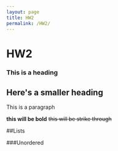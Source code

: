 ```yaml
---
layout: page
title: HW2
permalink: /HW2/
---
```

# HW2
### This is a heading
## Here's a smaller heading
This is a paragraph

**this will be bold** ~~this will be strike through~~

##Lists

###Unordered
